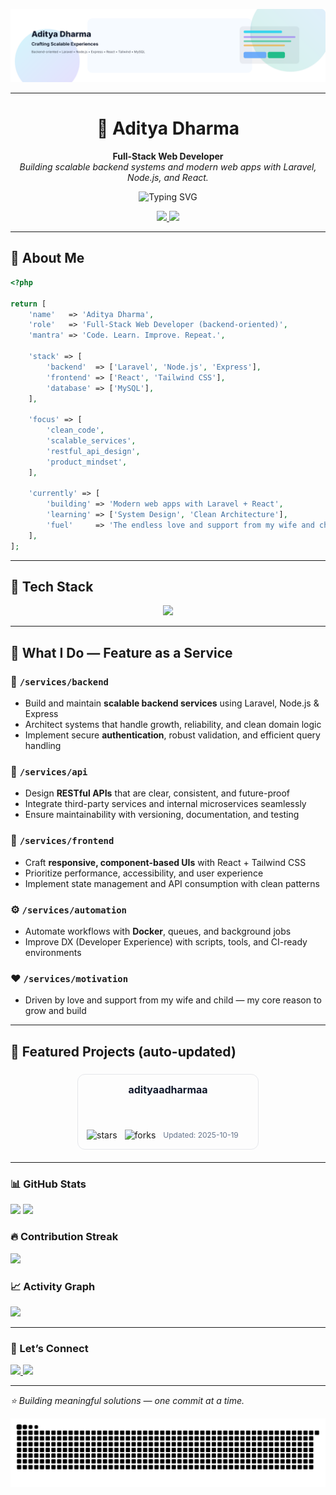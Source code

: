 <!-- Banner: auto light/dark -->
<p align="center">
  <picture>
    <source media="(prefers-color-scheme: dark)" srcset="assets/banner-dark.svg" />
    <source media="(prefers-color-scheme: light)" srcset="assets/banner-light.svg" />
    <img alt="Aditya Dharma — Crafting Scalable Experiences" src="assets/banner-light.svg" />
  </picture>
</p>

---

<h1 align="center">🚀 Aditya Dharma</h1>

<p align="center">
  <strong>Full-Stack Web Developer</strong> <br/>
  <em>Building scalable backend systems and modern web apps with Laravel, Node.js, and React.</em>
</p>

<p align="center">
  <img src="https://readme-typing-svg.herokuapp.com?font=Fira+Code&size=22&pause=1200&center=true&vCenter=true&width=700&lines=🚀+Full-Stack+Developer;🧠+Backend-Oriented+Problem+Solver;✨+Crafting+Scalable+Experiences" alt="Typing SVG" />
</p>

<p align="center">
  <a href="https://linkedin.com/in/adityadharmaa">
    <img src="https://img.shields.io/badge/LinkedIn-Connect-0077B5?style=for-the-badge&logo=linkedin&logoColor=white" />
  </a>
  <a href="mailto:agusadityadharma88@gmail.com">
    <img src="https://img.shields.io/badge/Email-Contact-D14836?style=for-the-badge&logo=gmail&logoColor=white" />
  </a>
</p>

---
## 🧭 About Me

```php
<?php

return [
    'name'   => 'Aditya Dharma',
    'role'   => 'Full-Stack Web Developer (backend-oriented)',
    'mantra' => 'Code. Learn. Improve. Repeat.',

    'stack' => [
        'backend'  => ['Laravel', 'Node.js', 'Express'],
        'frontend' => ['React', 'Tailwind CSS'],
        'database' => ['MySQL'],
    ],

    'focus' => [
        'clean_code',
        'scalable_services',
        'restful_api_design',
        'product_mindset',
    ],

    'currently' => [
        'building' => 'Modern web apps with Laravel + React',
        'learning' => ['System Design', 'Clean Architecture'],
        'fuel'     => 'The endless love and support from my wife and child — my greatest motivation to keep pushing forward.',
    ],
];
```
---
## 🧰 Tech Stack

<p align="center">
  <img src="https://skillicons.dev/icons?i=laravel,nodejs,express,react,tailwind,mysql,postgresql,git,github,docker,postman&perline=4" />
</>

  
---

## 🧠 What I Do — Feature as a Service

### 🧱 `/services/backend`
- Build and maintain **scalable backend services** using Laravel, Node.js & Express  
- Architect systems that handle growth, reliability, and clean domain logic  
- Implement secure **authentication**, robust validation, and efficient query handling

### 🔗 `/services/api`
- Design **RESTful APIs** that are clear, consistent, and future-proof  
- Integrate third-party services and internal microservices seamlessly  
- Ensure maintainability with versioning, documentation, and testing

### 🎨 `/services/frontend`
- Craft **responsive, component-based UIs** with React + Tailwind CSS  
- Prioritize performance, accessibility, and user experience  
- Implement state management and API consumption with clean patterns

### ⚙️ `/services/automation`
- Automate workflows with **Docker**, queues, and background jobs  
- Improve DX (Developer Experience) with scripts, tools, and CI-ready environments

### ❤️ `/services/motivation`
- Driven by love and support from my wife and child — my core reason to grow and build

---

## 📌 Featured Projects (auto-updated)

<!-- FEATURED:START -->
<div align="center">
<a href="https://github.com/adityaadharmaa/adityaadharmaa">
<div style="border:1px solid #e5e7eb;border-radius:12px;padding:14px;margin:6px;min-width:260px;max-width:360px;display:inline-block;vertical-align:top;text-decoration:none;">
<div style="font-weight:700;font-size:16px;margin-bottom:6px;color:#0f172a;">adityaadharmaa</div>
<div style="font-size:13px;opacity:.85;min-height:38px;margin-bottom:10px;color:#334155;"></div>
<div style="display:flex;gap:12px;align-items:center;flex-wrap:wrap;">

<img alt="stars" src="https://img.shields.io/github/stars/adityaadharmaa/adityaadharmaa?style=social" />
<img alt="forks" src="https://img.shields.io/github/forks/adityaadharmaa/adityaadharmaa?style=social" />
<span style="font-size:12px;color:#64748b;">Updated: 2025-10-19</span>
</div>
</div>
</a>
</div>
<!-- FEATURED:END -->

---

### 📊 GitHub Stats
<p align="left">
  <img height="152" src="https://github-readme-stats.vercel.app/api?username=adityaadharmaa&show_icons=true&rank_icon=percentile&hide_border=false&theme=tokyonight" />
  <img height="152" src="https://github-readme-stats.vercel.app/api/top-langs/?username=adityaadharmaa&layout=compact&langs_count=8&theme=tokyonight" />
</p>

### 🔥 Contribution Streak
<p>
  <img src="https://github-readme-streak-stats.herokuapp.com/?user=adityaadharmaa&theme=tokyonight" />
</p>

### 📈 Activity Graph
<p>
  <img src="https://github-readme-activity-graph.vercel.app/graph?username=adityaadharmaa&theme=tokyo-night&radius=8" />
</p>

---

### 🔗 Let’s Connect
<p>
  <a href="https://linkedin.com/in/adityadharmaa">
    <img src="https://img.shields.io/badge/LinkedIn-0077B5?style=for-the-badge&logo=linkedin&logoColor=white" />
  </a>
  <a href="mailto:agusadityadharma88@gmail.com">
    <img src="https://img.shields.io/badge/Email-D14836?style=for-the-badge&logo=gmail&logoColor=white" />
  </a>
</p>

---

<p align="left"><i>⭐ Building meaningful solutions — one commit at a time.</i></p>

<!-- Optional: Snake animation -->
<p align="center">
  <img src="https://raw.githubusercontent.com/adityaadharmaa/adityaadharmaa/output/snake.svg" alt="snake animation" />
</p>
